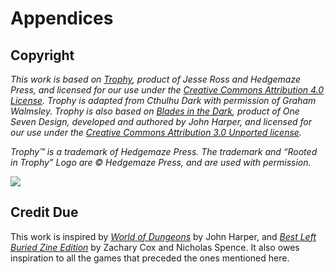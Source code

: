 # Appendices


## Copyright

_This work is based on [Trophy](https://trophyrpg.com/), product of Jesse Ross and Hedgemaze Press, and licensed for our use under the [Creative Commons Attribution 4.0 License](https://creativecommons.org/licenses/by/4.0/). Trophy is adapted from Cthulhu Dark with permission of Graham Walmsley. Trophy is also based on [Blades in the Dark](http://www.bladesinthedark.com/), product of One Seven Design, developed and authored by John Harper, and licensed for our use under the [Creative Commons Attribution 3.0 Unported license](http://creativecommons.org/licenses/by/3.0/)._

_Trophy™ is a trademark of Hedgemaze Press. The trademark and “Rooted in Trophy” Logo are © Hedgemaze Press, and are used with permission._

![](https://trophyrpg.com/system/logos/Rooted-in-Trophy-Black.svg)

## Credit Due

This work is inspired by [*World of Dungeons*](https://johnharper.itch.io/world-of-dungeons) by John Harper, and [*Best Left Buried Zine Edition*](https://soulmuppet-store.co.uk/products/best-left-buried-zini-edition) by Zachary Cox and Nicholas Spence. It also owes inspiration to all the games that preceded the ones mentioned here.

